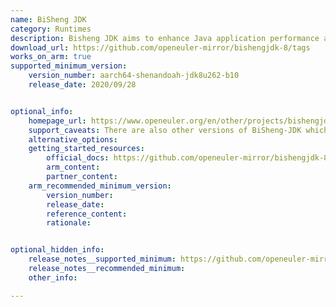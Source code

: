 ```yaml
---
name: BiSheng JDK
category: Runtimes
description: Bisheng JDK aims to enhance Java application performance and compatibility, featuring support for the latest Java standards and advanced features tailored for modern computing needs.
download_url: https://github.com/openeuler-mirror/bishengjdk-8/tags
works_on_arm: true
supported_minimum_version: 
    version_number: aarch64-shenandoah-jdk8u262-b10
    release_date: 2020/09/28


optional_info:
    homepage_url: https://www.openeuler.org/en/other/projects/bishengjdk/
    support_caveats: There are also other versions of BiSheng-JDK which have minimum ARM64/AARCH64 support, i.e. BiSheng-JDK11(jdk-11.0.8-ga), BiSheng-JDK17(jdk-17.0.3-ga), BiSheng-JDK21(jdk-21.0.1-ga-b013).
    alternative_options: 
    getting_started_resources:
        official_docs: https://github.com/openeuler-mirror/bishengjdk-8/blob/master/README-builds.md
        arm_content:
        partner_content:
    arm_recommended_minimum_version:
        version_number:
        release_date:
        reference_content:
        rationale:


optional_hidden_info:
    release_notes__supported_minimum: https://github.com/openeuler-mirror/bishengjdk-8/blob/aarch64-shenandoah-jdk8u262-b10/README.md
    release_notes__recommended_minimum: 
    other_info: 

---
```

